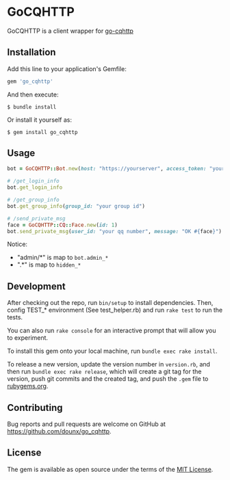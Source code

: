 # GoCQHTTP

GoCQHTTP is a client wrapper for [go-cqhttp](https://github.com/Mrs4s/go-cqhttp)

## Installation

Add this line to your application's Gemfile:

```ruby
gem 'go_cqhttp'
```

And then execute:

    $ bundle install

Or install it yourself as:

    $ gem install go_cqhttp

## Usage

```rb
bot = GoCQHTTP::Bot.new(host: "https://yourserver", access_token: "your token")

# /get_login_info
bot.get_login_info

# /get_group_info
bot.get_group_info(group_id: "your group id")

# /send_private_msg
face = GoCQHTTP::CQ::Face.new(id: 1)
bot.send_private_msg(user_id: "your qq number", message: "OK #{face}")
```

Notice: 

* "admin/*" is map to `bot.admin_*`
* ".*" is map to `hidden_*`

## Development

After checking out the repo, run `bin/setup` to install dependencies. Then, config TEST_* environment (See test_helper.rb) and run `rake test` to run the tests.

You can also run `rake console` for an interactive prompt that will allow you to experiment.

To install this gem onto your local machine, run `bundle exec rake install`.

To release a new version, update the version number in `version.rb`, and then run `bundle exec rake release`, which will create a git tag for the version, push git commits and the created tag, and push the `.gem` file to [rubygems.org](https://rubygems.org).

## Contributing

Bug reports and pull requests are welcome on GitHub at https://github.com/dounx/go_cqhttp.

## License

The gem is available as open source under the terms of the [MIT License](https://opensource.org/licenses/MIT).
